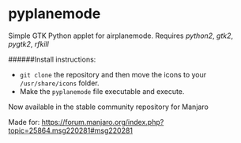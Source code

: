# pyplanemode
Simple GTK Python applet for airplanemode.
Requires *python2*, *gtk2*, *pygtk2*, *rfkill*

######Install instructions:

- `git clone` the repository and then move the icons to your `/usr/share/icons` folder.
- Make the `pyplanemode` file executable and execute.

Now available in the stable community repository for Manjaro


Made for: https://forum.manjaro.org/index.php?topic=25864.msg220281#msg220281
